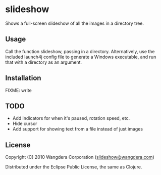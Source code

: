 # slideshow

Shows a full-screen slideshow of all the images in a directory tree. 

## Usage

Call the function slideshow, passing in a directory. Alternatively,
use the included launch4j config file to generate a Windows
executable, and run that with a directory as an argument. 

## Installation

FIXME: write

## TODO

* Add indicators for when it's paused, rotation speed, etc.
* Hide cursor
* Add support for showing text from a file instead of just images

## License

Copyright (C) 2010 Wangdera Corporation (slideshow@wangdera.com)

Distributed under the Eclipse Public License, the same as Clojure.
